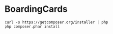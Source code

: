 # BoardingCards

```
curl -s https://getcomposer.org/installer | php
php composer.phar install 
```
